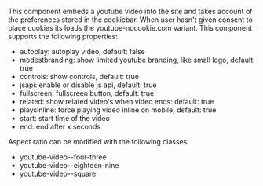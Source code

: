 This component embeds a youtube video into the site and takes account of the preferences stored in the cookiebar. When user hasn't given consent to place cookies its loads the youtube-nocookie.com variant. This component supports the following properties:

- autoplay: autoplay video, default: false
- modestbranding: show limited youtube branding, like small logo, default: true
- controls: show controls, default: true
- jsapi: enable or disable js api, default: true
- fullscreen: fullscreen button, default: true
- related: show related video's when video ends: default: true
- playsinline: force playing video inline on mobile, default: true
- start: start time of the video
- end: end after x seconds

Aspect ratio can be modified with the following classes:
- youtube-video--four-three
- youtube-video--eighteen-nine
- youtube-video--square
